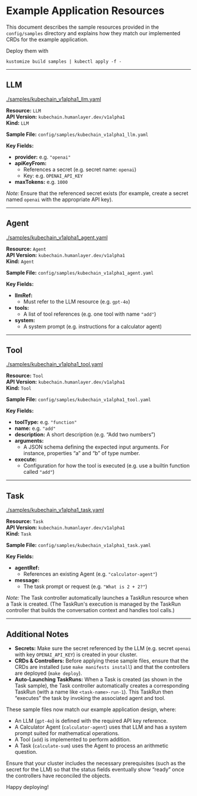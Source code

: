 # Example Application Resources

This document describes the sample resources provided in the `config/samples` directory and explains how they match our implemented CRDs for the example application.

Deploy them with 

```
kustomize build samples | kubectl apply -f -
```

---

## LLM

[./samples/kubechain_v1alpha1_llm.yaml](./samples/kubechain_v1alpha1_llm.yaml)

**Resource:** `LLM`  
**API Version:** `kubechain.humanlayer.dev/v1alpha1`  
**Kind:** `LLM`

**Sample File:** `config/samples/kubechain_v1alpha1_llm.yaml`

**Key Fields:**

- **provider:** e.g. `"openai"`
- **apiKeyFrom:**
  - References a secret (e.g. secret name: `openai`)
  - Key: e.g. `OPENAI_API_KEY`
- **maxTokens:** e.g. `1000`

_Note:_ Ensure that the referenced secret exists (for example, create a secret named `openai` with the appropriate API key).

---

## Agent

[./samples/kubechain_v1alpha1_agent.yaml](./samples/kubechain_v1alpha1_agent.yaml)

**Resource:** `Agent`  
**API Version:** `kubechain.humanlayer.dev/v1alpha1`  
**Kind:** `Agent`

**Sample File:** `config/samples/kubechain_v1alpha1_agent.yaml`

**Key Fields:**

- **llmRef:**
  - Must refer to the LLM resource (e.g. `gpt-4o`)
- **tools:**
  - A list of tool references (e.g. one tool with name `"add"`)
- **system:**
  - A system prompt (e.g. instructions for a calculator agent)

---

## Tool

[./samples/kubechain_v1alpha1_tool.yaml](./samples/kubechain_v1alpha1_tool.yaml)

**Resource:** `Tool`  
**API Version:** `kubechain.humanlayer.dev/v1alpha1`  
**Kind:** `Tool`

**Sample File:** `config/samples/kubechain_v1alpha1_tool.yaml`

**Key Fields:**

- **toolType:** e.g. `"function"`
- **name:** e.g. `"add"`
- **description:** A short description (e.g. “Add two numbers”)
- **arguments:**
  - A JSON schema defining the expected input arguments. For instance, properties “a” and “b” of type number.
- **execute:**
  - Configuration for how the tool is executed (e.g. use a builtin function called `"add"`)

---

## Task

[./samples/kubechain_v1alpha1_task.yaml](./samples/kubechain_v1alpha1_task.yaml)

**Resource:** `Task`  
**API Version:** `kubechain.humanlayer.dev/v1alpha1`  
**Kind:** `Task`

**Sample File:** `config/samples/kubechain_v1alpha1_task.yaml`

**Key Fields:**

- **agentRef:**
  - References an existing Agent (e.g. `"calculator-agent"`)
- **message:**
  - The task prompt or request (e.g. `"What is 2 + 2?"`)

_Note:_ The Task controller automatically launches a TaskRun resource when a Task is created. (The TaskRun's execution is managed by the TaskRun controller that builds the conversation context and handles tool calls.)

---

## Additional Notes

- **Secrets:** Make sure the secret referenced by the LLM (e.g. secret `openai` with key `OPENAI_API_KEY`) is created in your cluster.
- **CRDs & Controllers:** Before applying these sample files, ensure that the CRDs are installed (use `make manifests install`) and that the controllers are deployed (`make deploy`).
- **Auto-Launching TaskRuns:** When a Task is created (as shown in the Task sample), the Task controller automatically creates a corresponding TaskRun (with a name like `<task-name>-run-1`). This TaskRun then “executes” the task by invoking the associated agent and tool.

These sample files now match our example application design, where:

- An LLM (`gpt-4o`) is defined with the required API key reference.
- A Calculator Agent (`calculator-agent`) uses that LLM and has a system prompt suited for mathematical operations.
- A Tool (`add`) is implemented to perform addition.
- A Task (`calculate-sum`) uses the Agent to process an arithmetic question.

Ensure that your cluster includes the necessary prerequisites (such as the secret for the LLM) so that the status fields eventually show “ready” once the controllers have reconciled the objects.

Happy deploying!
